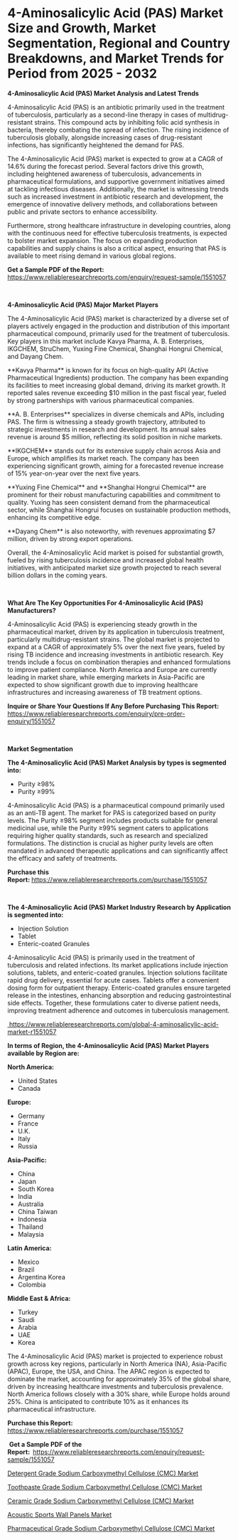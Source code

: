 <p><h1>4-Aminosalicylic Acid (PAS) Market Size and Growth, Market Segmentation, Regional and Country Breakdowns, and Market Trends for Period from 2025 -  2032</h1></p><p><strong>4-Aminosalicylic Acid (PAS) Market Analysis and Latest Trends</strong></p>
<p><p>4-Aminosalicylic Acid (PAS) is an antibiotic primarily used in the treatment of tuberculosis, particularly as a second-line therapy in cases of multidrug-resistant strains. This compound acts by inhibiting folic acid synthesis in bacteria, thereby combating the spread of infection. The rising incidence of tuberculosis globally, alongside increasing cases of drug-resistant infections, has significantly heightened the demand for PAS.</p><p>The 4-Aminosalicylic Acid (PAS) market is expected to grow at a CAGR of 14.6% during the forecast period. Several factors drive this growth, including heightened awareness of tuberculosis, advancements in pharmaceutical formulations, and supportive government initiatives aimed at tackling infectious diseases. Additionally, the market is witnessing trends such as increased investment in antibiotic research and development, the emergence of innovative delivery methods, and collaborations between public and private sectors to enhance accessibility.</p><p>Furthermore, strong healthcare infrastructure in developing countries, along with the continuous need for effective tuberculosis treatments, is expected to bolster market expansion. The focus on expanding production capabilities and supply chains is also a critical aspect, ensuring that PAS is available to meet rising demand in various global regions.</p></p>
<p><strong>Get a Sample PDF of the Report:&nbsp;</strong> <a href="https://www.reliableresearchreports.com/enquiry/request-sample/1551057?utm_campaign=32&utm_medium=2&utm_source=Github&utm_content=ia&utm_term=01022025&utm_id=4-aminosalicylic-acid-pas">https://www.reliableresearchreports.com/enquiry/request-sample/1551057</a></p>
<p>&nbsp;</p>
<p><strong>4-Aminosalicylic Acid (PAS) Major Market Players</strong></p>
<p><p>The 4-Aminosalicylic Acid (PAS) market is characterized by a diverse set of players actively engaged in the production and distribution of this important pharmaceutical compound, primarily used for the treatment of tuberculosis. Key players in this market include Kavya Pharma, A. B. Enterprises, IKGCHEM, StruChem, Yuxing Fine Chemical, Shanghai Hongrui Chemical, and Dayang Chem.</p><p>**Kavya Pharma** is known for its focus on high-quality API (Active Pharmaceutical Ingredients) production. The company has been expanding its facilities to meet increasing global demand, driving its market growth. It reported sales revenue exceeding $10 million in the past fiscal year, fueled by strong partnerships with various pharmaceutical companies.</p><p>**A. B. Enterprises** specializes in diverse chemicals and APIs, including PAS. The firm is witnessing a steady growth trajectory, attributed to strategic investments in research and development. Its annual sales revenue is around $5 million, reflecting its solid position in niche markets.</p><p>**IKGCHEM** stands out for its extensive supply chain across Asia and Europe, which amplifies its market reach. The company has been experiencing significant growth, aiming for a forecasted revenue increase of 15% year-on-year over the next five years.</p><p>**Yuxing Fine Chemical** and **Shanghai Hongrui Chemical** are prominent for their robust manufacturing capabilities and commitment to quality. Yuxing has seen consistent demand from the pharmaceutical sector, while Shanghai Hongrui focuses on sustainable production methods, enhancing its competitive edge.</p><p>**Dayang Chem** is also noteworthy, with revenues approximating $7 million, driven by strong export operations.</p><p>Overall, the 4-Aminosalicylic Acid market is poised for substantial growth, fueled by rising tuberculosis incidence and increased global health initiatives, with anticipated market size growth projected to reach several billion dollars in the coming years.</p></p>
<p>&nbsp;</p>
<p><strong>What Are The Key Opportunities For 4-Aminosalicylic Acid (PAS) Manufacturers?</strong></p>
<p><p>4-Aminosalicylic Acid (PAS) is experiencing steady growth in the pharmaceutical market, driven by its application in tuberculosis treatment, particularly multidrug-resistant strains. The global market is projected to expand at a CAGR of approximately 5% over the next five years, fueled by rising TB incidence and increasing investments in antibiotic research. Key trends include a focus on combination therapies and enhanced formulations to improve patient compliance. North America and Europe are currently leading in market share, while emerging markets in Asia-Pacific are expected to show significant growth due to improving healthcare infrastructures and increasing awareness of TB treatment options.</p></p>
<p><strong>Inquire or Share Your Questions If Any Before Purchasing This Report:</strong> <a href="https://www.reliableresearchreports.com/enquiry/pre-order-enquiry/1551057?utm_campaign=32&utm_medium=2&utm_source=Github&utm_content=ia&utm_term=01022025&utm_id=4-aminosalicylic-acid-pas">https://www.reliableresearchreports.com/enquiry/pre-order-enquiry/1551057</a></p>
<p>&nbsp;</p>
<p><strong>Market Segmentation</strong></p>
<p><strong>The 4-Aminosalicylic Acid (PAS) Market Analysis by types is segmented into:</strong></p>
<p><ul><li>Purity ≥98%</li><li>Purity ≥99%</li></ul></p>
<p><p>4-Aminosalicylic Acid (PAS) is a pharmaceutical compound primarily used as an anti-TB agent. The market for PAS is categorized based on purity levels. The Purity ≥98% segment includes products suitable for general medicinal use, while the Purity ≥99% segment caters to applications requiring higher quality standards, such as research and specialized formulations. The distinction is crucial as higher purity levels are often mandated in advanced therapeutic applications and can significantly affect the efficacy and safety of treatments.</p></p>
<p><strong>Purchase this Report:&nbsp;</strong><a href="https://www.reliableresearchreports.com/purchase/1551057?utm_campaign=32&utm_medium=2&utm_source=Github&utm_content=ia&utm_term=01022025&utm_id=4-aminosalicylic-acid-pas">https://www.reliableresearchreports.com/purchase/1551057</a></p>
<p>&nbsp;</p>
<p><strong>The 4-Aminosalicylic Acid (PAS) Market Industry Research by Application is segmented into:</strong></p>
<p><ul><li>Injection Solution</li><li>Tablet</li><li>Enteric-coated Granules</li></ul></p>
<p><p>4-Aminosalicylic Acid (PAS) is primarily used in the treatment of tuberculosis and related infections. Its market applications include injection solutions, tablets, and enteric-coated granules. Injection solutions facilitate rapid drug delivery, essential for acute cases. Tablets offer a convenient dosing form for outpatient therapy. Enteric-coated granules ensure targeted release in the intestines, enhancing absorption and reducing gastrointestinal side effects. Together, these formulations cater to diverse patient needs, improving treatment adherence and outcomes in tuberculosis management.</p></p>
<p><a href="https://www.reliableresearchreports.com/global-4-aminosalicylic-acid-market-r1551057?utm_campaign=32&utm_medium=2&utm_source=Github&utm_content=ia&utm_term=01022025&utm_id=4-aminosalicylic-acid-pas">&nbsp;https://www.reliableresearchreports.com/global-4-aminosalicylic-acid-market-r1551057</a></p>
<p><strong>In terms of Region, the 4-Aminosalicylic Acid (PAS) Market Players available by Region are:</strong></p>
<p>
    <p> <strong> North America: </strong>
        <ul>
            <li>United States</li>
            <li>Canada</li>
        </ul>
        </p> 
    <p> <strong> Europe: </strong>
        <ul>
            <li>Germany</li>
            <li>France</li>
            <li>U.K.</li>
            <li>Italy</li>
            <li>Russia</li>
        </ul>
        </p> 
    <p> <strong> Asia-Pacific: </strong>
        <ul>
            <li>China</li>
            <li>Japan</li>
            <li>South Korea</li>
            <li>India</li>
            <li>Australia</li>
            <li>China Taiwan</li>
            <li>Indonesia</li>
            <li>Thailand</li>
            <li>Malaysia</li>
        </ul>
        </p> 
    <p> <strong> Latin America: </strong>
        <ul>
            <li>Mexico</li>
            <li>Brazil</li>
            <li>Argentina Korea</li>
            <li>Colombia</li>
        </ul>
        </p> 
    <p> <strong> Middle East & Africa: </strong>
        <ul>
            <li>Turkey</li>
            <li>Saudi</li>
            <li>Arabia</li>
            <li>UAE</li>
            <li>Korea</li>
        </ul>
    </p>
    </p>
<p><p>The 4-Aminosalicylic Acid (PAS) market is projected to experience robust growth across key regions, particularly in North America (NA), Asia-Pacific (APAC), Europe, the USA, and China. The APAC region is expected to dominate the market, accounting for approximately 35% of the global share, driven by increasing healthcare investments and tuberculosis prevalence. North America follows closely with a 30% share, while Europe holds around 25%. China is anticipated to contribute 10% as it enhances its pharmaceutical infrastructure.</p></p>
<p><strong>Purchase this Report: </strong><a href="https://www.reliableresearchreports.com/purchase/1551057?utm_campaign=32&utm_medium=2&utm_source=Github&utm_content=ia&utm_term=01022025&utm_id=4-aminosalicylic-acid-pas">https://www.reliableresearchreports.com/purchase/1551057</a></p>
<p>&nbsp;<strong>Get a Sample PDF of the Report:&nbsp;&nbsp;</strong><a href="https://www.reliableresearchreports.com/enquiry/request-sample/1551057?utm_campaign=32&utm_medium=2&utm_source=Github&utm_content=ia&utm_term=01022025&utm_id=4-aminosalicylic-acid-pas">https://www.reliableresearchreports.com/enquiry/request-sample/1551057</a></p>
<p><strong></strong></p>
<p><p><a href="https://github.com/zupankocka/Market-Research-Report-List-1/blob/main/detergent-grade-sodium-carboxymethyl-cellulose-cmc-market.md?utm_campaign=32&utm_medium=2&utm_source=Github&utm_content=ia&utm_term=01022025&utm_id=4-aminosalicylic-acid-pas">Detergent Grade Sodium Carboxymethyl Cellulose (CMC) Market</a></p><p><a href="https://github.com/bogganbillie6969/Market-Research-Report-List-1/blob/main/toothpaste-grade-sodium-carboxymethyl-cellulose-cmc-market.md?utm_campaign=32&utm_medium=2&utm_source=Github&utm_content=ia&utm_term=01022025&utm_id=4-aminosalicylic-acid-pas">Toothpaste Grade Sodium Carboxymethyl Cellulose (CMC) Market</a></p><p><a href="https://github.com/crooneinis80/Market-Research-Report-List-1/blob/main/ceramic-grade-sodium-carboxymethyl-cellulose-cmc-market.md?utm_campaign=32&utm_medium=2&utm_source=Github&utm_content=ia&utm_term=01022025&utm_id=4-aminosalicylic-acid-pas">Ceramic Grade Sodium Carboxymethyl Cellulose (CMC) Market</a></p><p><a href="https://github.com/donnettaletizia/Market-Research-Report-List-1/blob/main/acoustic-sports-wall-panels-market.md?utm_campaign=32&utm_medium=2&utm_source=Github&utm_content=ia&utm_term=01022025&utm_id=4-aminosalicylic-acid-pas">Acoustic Sports Wall Panels Market</a></p><p><a href="https://github.com/boisetwa16/Market-Research-Report-List-1/blob/main/pharmaceutical-grade-sodium-carboxymethyl-cellulose-cmc-market.md?utm_campaign=32&utm_medium=2&utm_source=Github&utm_content=ia&utm_term=01022025&utm_id=4-aminosalicylic-acid-pas">Pharmaceutical Grade Sodium Carboxymethyl Cellulose (CMC) Market</a></p></p>